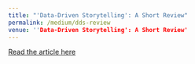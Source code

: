 ```yaml
---
title: "'Data-Driven Storytelling': A Short Review"
permalink: /medium/dds-review
venue: ''Data-Driven Storytelling': A Short Review'
---
```

[<u>Read the article here</u>](https://medium.com/nightingale/from-storytelling-to-scrollytelling-a-short-introduction-and-beyond-fbda32066964)
